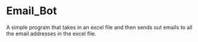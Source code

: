 # Email_Bot
A simple program that takes in an excel file and then sends out emails to all the email addresses in the excel file. 
